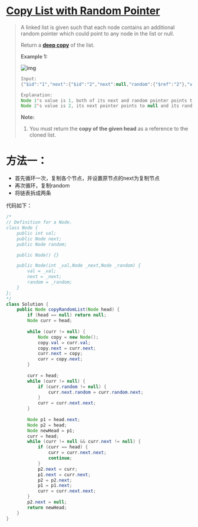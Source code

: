 # [Copy List with Random Pointer][1]

> A linked list is given such that each node contains an additional random pointer which could point to any node in the list or null.
>
> Return a [**deep copy**](https://en.wikipedia.org/wiki/Object_copying#Deep_copy) of the list.
>
>  
>
> **Example 1:**
>
> **![img](https://discuss.leetcode.com/uploads/files/1470150906153-2yxeznm.png)**
>
> ```java
> Input:
> {"$id":"1","next":{"$id":"2","next":null,"random":{"$ref":"2"},"val":2},"random":{"$ref":"2"},"val":1}
> 
> Explanation:
> Node 1's value is 1, both of its next and random pointer points to Node 2.
> Node 2's value is 2, its next pointer points to null and its random pointer points to itself.
> ```
>
>  
>
> **Note:**
>
> 1. You must return the **copy of the given head** as a reference to the cloned list.



# 方法一：

* 首先循环一次，复制各个节点，并设置原节点的next为复制节点
* 再次循环，复制random
* 将链表拆成两条



代码如下：

```java
/*
// Definition for a Node.
class Node {
    public int val;
    public Node next;
    public Node random;

    public Node() {}

    public Node(int _val,Node _next,Node _random) {
        val = _val;
        next = _next;
        random = _random;
    }
};
*/
class Solution {
    public Node copyRandomList(Node head) {
        if (head == null) return null;
        Node curr = head;
        
        while (curr != null) {
            Node copy = new Node();
            copy.val = curr.val;
            copy.next = curr.next;
            curr.next = copy;
            curr = copy.next;
        }
        
        curr = head;
        while (curr != null) {
            if (curr.random != null) {
                curr.next.random = curr.random.next;
            }
            curr = curr.next.next;
        }
        
        Node p1 = head.next;
        Node p2 = head;
        Node newHead = p1;
        curr = head;
        while (curr != null && curr.next != null) {
            if (curr == head) {
                curr = curr.next.next;
                continue;
            }
            p2.next = curr;
            p1.next = curr.next;
            p2 = p2.next;
            p1 = p1.next;
            curr = curr.next.next;
        }
        p2.next = null;
        return newHead;
    }
}
```









[1]: https://leetcode.com/problems/copy-list-with-random-pointer/